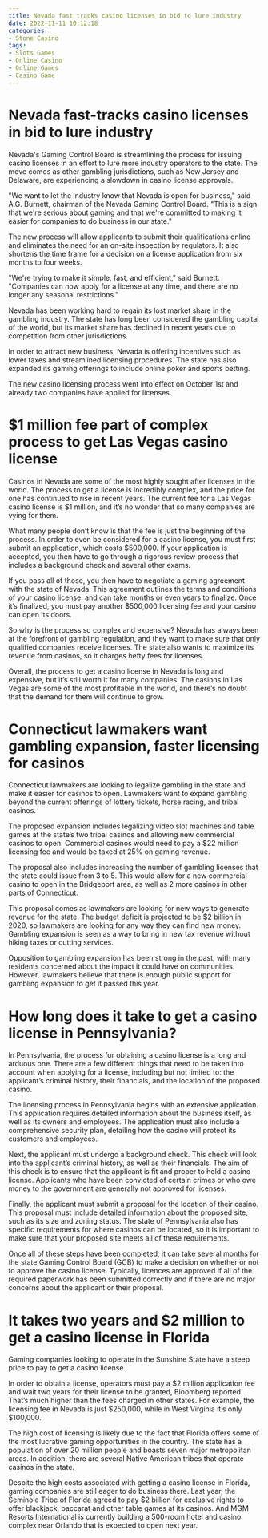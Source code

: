 ```yaml
---
title: Nevada fast tracks casino licenses in bid to lure industry
date: 2022-11-11 10:12:18
categories:
- Stone Casino
tags:
- Slots Games
- Online Casino
- Online Games
- Casino Game
---
```



#  Nevada fast-tracks casino licenses in bid to lure industry

Nevada's Gaming Control Board is streamlining the process for issuing casino licenses in an effort to lure more industry operators to the state. The move comes as other gambling jurisdictions, such as New Jersey and Delaware, are experiencing a slowdown in casino license approvals.

"We want to let the industry know that Nevada is open for business," said A.G. Burnett, chairman of the Nevada Gaming Control Board. "This is a sign that we're serious about gaming and that we're committed to making it easier for companies to do business in our state."

The new process will allow applicants to submit their qualifications online and eliminates the need for an on-site inspection by regulators. It also shortens the time frame for a decision on a license application from six months to four weeks.

"We're trying to make it simple, fast, and efficient," said Burnett. "Companies can now apply for a license at any time, and there are no longer any seasonal restrictions."

Nevada has been working hard to regain its lost market share in the gambling industry. The state has long been considered the gambling capital of the world, but its market share has declined in recent years due to competition from other jurisdictions.

In order to attract new business, Nevada is offering incentives such as lower taxes and streamlined licensing procedures. The state has also expanded its gaming offerings to include online poker and sports betting.

The new casino licensing process went into effect on October 1st and already two companies have applied for licenses.

#  $1 million fee part of complex process to get Las Vegas casino license

Casinos in Nevada are some of the most highly sought after licenses in the world. The process to get a license is incredibly complex, and the price for one has continued to rise in recent years. The current fee for a Las Vegas casino license is $1 million, and it’s no wonder that so many companies are vying for them.

What many people don’t know is that the fee is just the beginning of the process. In order to even be considered for a casino license, you must first submit an application, which costs $500,000. If your application is accepted, you then have to go through a rigorous review process that includes a background check and several other exams.

If you pass all of those, you then have to negotiate a gaming agreement with the state of Nevada. This agreement outlines the terms and conditions of your casino license, and can take months or even years to finalize. Once it’s finalized, you must pay another $500,000 licensing fee and your casino can open its doors.

So why is the process so complex and expensive? Nevada has always been at the forefront of gambling regulation, and they want to make sure that only qualified companies receive licenses. The state also wants to maximize its revenue from casinos, so it charges hefty fees for licenses.

Overall, the process to get a casino license in Nevada is long and expensive, but it’s still worth it for many companies. The casinos in Las Vegas are some of the most profitable in the world, and there’s no doubt that the demand for them will continue to grow.

#  Connecticut lawmakers want gambling expansion, faster licensing for casinos

Connecticut lawmakers are looking to legalize gambling in the state and make it easier for casinos to open. Lawmakers want to expand gambling beyond the current offerings of lottery tickets, horse racing, and tribal casinos.

The proposed expansion includes legalizing video slot machines and table games at the state’s two tribal casinos and allowing new commercial casinos to open. Commercial casinos would need to pay a $22 million licensing fee and would be taxed at 25% on gaming revenue.

The proposal also includes increasing the number of gambling licenses that the state could issue from 3 to 5. This would allow for a new commercial casino to open in the Bridgeport area, as well as 2 more casinos in other parts of Connecticut.

This proposal comes as lawmakers are looking for new ways to generate revenue for the state. The budget deficit is projected to be $2 billion in 2020, so lawmakers are looking for any way they can find new money. Gambling expansion is seen as a way to bring in new tax revenue without hiking taxes or cutting services.

Opposition to gambling expansion has been strong in the past, with many residents concerned about the impact it could have on communities. However, lawmakers believe that there is enough public support for gambling expansion to get it passed this year.

#  How long does it take to get a casino license in Pennsylvania?

In Pennsylvania, the process for obtaining a casino license is a long and arduous one. There are a few different things that need to be taken into account when applying for a license, including but not limited to: the applicant’s criminal history, their financials, and the location of the proposed casino.

The licensing process in Pennsylvania begins with an extensive application. This application requires detailed information about the business itself, as well as its owners and employees. The application must also include a comprehensive security plan, detailing how the casino will protect its customers and employees.

Next, the applicant must undergo a background check. This check will look into the applicant’s criminal history, as well as their financials. The aim of this check is to ensure that the applicant is fit and proper to hold a casino license. Applicants who have been convicted of certain crimes or who owe money to the government are generally not approved for licenses.

Finally, the applicant must submit a proposal for the location of their casino. This proposal must include detailed information about the proposed site, such as its size and zoning status. The state of Pennsylvania also has specific requirements for where casinos can be located, so it is important to make sure that your proposed site meets all of these requirements.

Once all of these steps have been completed, it can take several months for the state Gaming Control Board (GCB) to make a decision on whether or not to approve the casino license. Typically, licences are approved if all of the required paperwork has been submitted correctly and if there are no major concerns about the applicant or their proposal.

#  It takes two years and $2 million to get a casino license in Florida

Gaming companies looking to operate in the Sunshine State have a steep price to pay to get a casino license.

In order to obtain a license, operators must pay a $2 million application fee and wait two years for their license to be granted, Bloomberg reported. That’s much higher than the fees charged in other states. For example, the licensing fee in Nevada is just $250,000, while in West Virginia it’s only $100,000.

The high cost of licensing is likely due to the fact that Florida offers some of the most lucrative gaming opportunities in the country. The state has a population of over 20 million people and boasts seven major metropolitan areas. In addition, there are several Native American tribes that operate casinos in the state.

Despite the high costs associated with getting a casino license in Florida, gaming companies are still eager to do business there. Last year, the Seminole Tribe of Florida agreed to pay $2 billion for exclusive rights to offer blackjack, baccarat and other table games at its casinos. And MGM Resorts International is currently building a 500-room hotel and casino complex near Orlando that is expected to open next year.